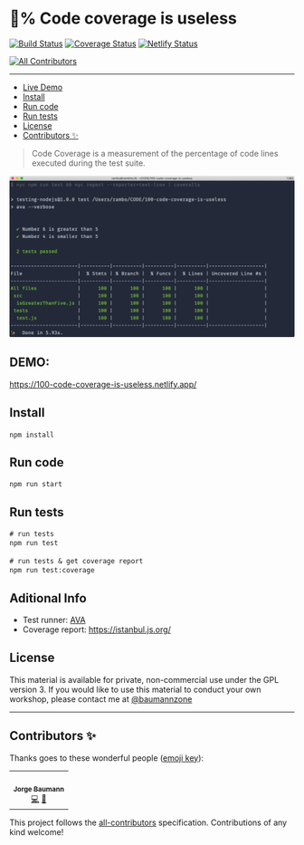 # 💯% Code coverage is useless

[![Build Status](https://action-badges.now.sh/baumannzone/100-code-coverage-is-useless?action=Run%20Tests)](https://github.com/baumannzone/100-code-coverage-is-useless/actions)
[![Coverage Status](https://coveralls.io/repos/github/baumannzone/100-code-coverage-is-useless/badge.svg?branch=master)](https://coveralls.io/github/baumannzone/100-code-coverage-is-useless?branch=master)
[![Netlify Status](https://api.netlify.com/api/v1/badges/c0f298bd-8ad3-4649-a8d2-13b01857f855/deploy-status)](https://app.netlify.com/sites/100-code-coverage-is-useless/deploys)

<!-- ALL-CONTRIBUTORS-BADGE:START - Do not remove or modify this section -->
[![All Contributors](https://img.shields.io/badge/all_contributors-1-orange.svg?style=flat-square)](#contributors-)
<!-- ALL-CONTRIBUTORS-BADGE:END -->
---


* [Live Demo](#demo--https---100-code-coverage-is-uselessnetlifyapp-)
* [Install](#install)
* [Run code](#run-code)
* [Run tests](#run-tests)
* [License](#license)
* [Contributors ✨](#contributors--)

> Code Coverage is a measurement of the percentage of code lines executed during the test suite.

![CodeCov Terminal](./assets/terminal-codecov.png)

## DEMO: 
https://100-code-coverage-is-useless.netlify.app/

## Install
```
npm install
```

## Run code
```
npm run start
```

## Run tests
```
# run tests
npm run test

# run tests & get coverage report
npm run test:coverage
```

## Aditional Info
- Test runner: [AVA](https://github.com/avajs/ava)
- Coverage report: https://istanbul.js.org/ 


## License
This material is available for private, non-commercial use under the GPL version 3. If you would like to use this material to conduct your own workshop, please contact me at [@baumannzone](https://twitter.com/baumannzone)

---

## Contributors ✨

Thanks goes to these wonderful people ([emoji key](https://allcontributors.org/docs/en/emoji-key)):

<!-- ALL-CONTRIBUTORS-LIST:START - Do not remove or modify this section -->
<!-- prettier-ignore-start -->
<!-- markdownlint-disable -->
<table>
  <tr>
    <td align="center"><a href="https://twitter.com/baumannzone"><img src="https://avatars0.githubusercontent.com/u/5422102?v=4" width="100px;" alt=""/><br /><sub><b>Jorge Baumann</b></sub></a><br /><a href="https://github.com/baumannzone/100-code-coverage-is-useless/commits?author=baumannzone" title="Code">💻</a> <a href="https://github.com/baumannzone/100-code-coverage-is-useless/commits?author=baumannzone" title="Documentation">📖</a></td>
  </tr>
</table>

<!-- markdownlint-enable -->
<!-- prettier-ignore-end -->
<!-- ALL-CONTRIBUTORS-LIST:END -->

This project follows the [all-contributors](https://github.com/all-contributors/all-contributors) specification. Contributions of any kind welcome!
